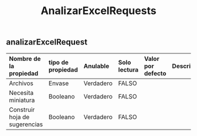 ﻿---
title: AnalizarExcelRequests
second_title: Aspose.Cells Cloud Documen
type: docs
url: /es/specification/model/analyzeexcelrequest/
description: "Aspose.Cells Especificación del modelo de nube: AnalyzeExcelRequest. Maneje sin esfuerzo Excel y otros documentos de hoja de cálculo con funciones como abrir, generar, editar, dividir, fusionar, comparar y convertir."
kwords: Excel, Office, Hoja de cálculo, REST en la nube API, AnalizarExcelRequest
weight: 50
---
## **analizarExcelRequest**

 

| Nombre de la propiedad| tipo de propiedad| Anulable| Solo lectura| Valor por defecto| Descripción|
|:- |:- |:- |:- |:- |:- |
| Archivos| Envase| Verdadero| FALSO|||
| Necesita miniatura| Booleano| Verdadero| FALSO|||
| Construir hoja de sugerencias| Booleano| Verdadero| FALSO|||

